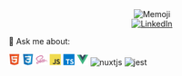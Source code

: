 <div id="header" align="center">
  <img src="https://i.im.ge/2022/05/31/r8QiYX.png" width="100" alt="Memoji"/>
  <div id="badges">
    <a href="https://www.linkedin.com/in/matheus-possas/">
      <img src="https://img.shields.io/badge/LinkedIn-0077B5?logo=linkedin&logoColor=white" alt="LinkedIn"/>
    </a>
  </div>
</div>

💬 Ask me about:

<p>
  <img src="https://raw.githubusercontent.com/devicons/devicon/master/icons/html5/html5-original.svg" alt="html5" width="20" height="20"/>
  <img src="https://raw.githubusercontent.com/devicons/devicon/master/icons/css3/css3-original.svg" alt="css3" width="20" height="20"/>
  <img src="https://raw.githubusercontent.com/devicons/devicon/master/icons/sass/sass-original.svg" alt="sass" width="20" height="20"/>
  <img src="https://raw.githubusercontent.com/devicons/devicon/master/icons/javascript/javascript-original.svg" alt="javascript" width="20" height="20"/>
  <img src="https://raw.githubusercontent.com/devicons/devicon/master/icons/typescript/typescript-original.svg" alt="typescript" width="20" height="20"/>
  <img src="https://raw.githubusercontent.com/devicons/devicon/master/icons/vuejs/vuejs-original.svg" alt="vuejs" width="20" height="20"/>
  <img src="https://www.vectorlogo.zone/logos/nuxtjs/nuxtjs-icon.svg" alt="nuxtjs" width="20" height="20"/>
  <img src="https://www.vectorlogo.zone/logos/jestjsio/jestjsio-icon.svg" alt="jest" width="20" height="20"/>
</p>
